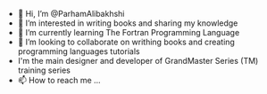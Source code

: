 - 👋 Hi, I’m @ParhamAlibakhshi
- 👀 I’m interested in writing books and sharing my knowledge
- 🌱 I’m currently learning The Fortran Programming Language
- 💞️ I’m looking to collaborate on writhing books and creating programming languages tutorials 
- I'm the main designer and developer of GrandMaster Series (TM) training series
- 📫 How to reach me ...

<!---
ParhamAlibakhshi/ParhamAlibakhshi is a ✨ special ✨ repository because its `README.md` (this file) appears on your GitHub profile.
You can click the Preview link to take a look at your changes.
--->
